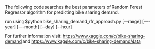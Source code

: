 The following code searches the best parameters of Random Forest Regressor algorithm for predicting bike sharing demand. 

run using
$python bike_sharing_demand_rfr_approach.py [--range] [—-year] [—-month] [--day] [--hour]

For further information visit: https://www.kaggle.com/c/bike-sharing-demand and https://www.kaggle.com/c/bike-sharing-demand/data